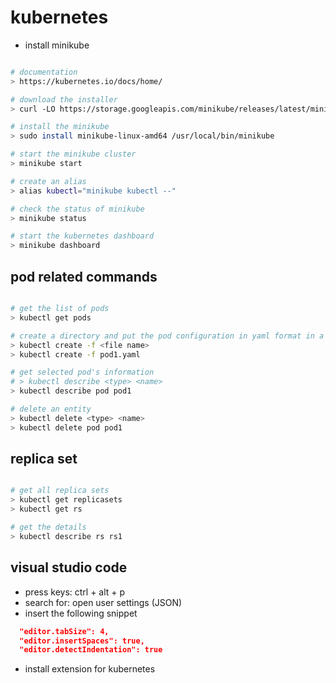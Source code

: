 # kubernetes

- install minikube

```bash

# documentation
> https://kubernetes.io/docs/home/

# download the installer
> curl -LO https://storage.googleapis.com/minikube/releases/latest/minikube-linux-amd64

# install the minikube
> sudo install minikube-linux-amd64 /usr/local/bin/minikube

# start the minikube cluster
> minikube start

# create an alias
> alias kubectl="minikube kubectl --"

# check the status of minikube
> minikube status

# start the kubernetes dashboard
> minikube dashboard

```

## pod related commands

```bash

# get the list of pods
> kubectl get pods

# create a directory and put the pod configuration in yaml format in a file (pod1.yaml)
> kubectl create -f <file name>
> kubectl create -f pod1.yaml

# get selected pod's information
# > kubectl describe <type> <name>
> kubectl describe pod pod1

# delete an entity
> kubectl delete <type> <name>
> kubectl delete pod pod1

```

## replica set

```bash

# get all replica sets
> kubectl get replicasets
> kubectl get rs

# get the details
> kubectl describe rs rs1

```

## visual studio code

- press keys: ctrl + alt + p
- search for: open user settings (JSON)
- insert the following snippet

```json
  "editor.tabSize": 4,
  "editor.insertSpaces": true,
  "editor.detectIndentation": true
```

- install extension for kubernetes
